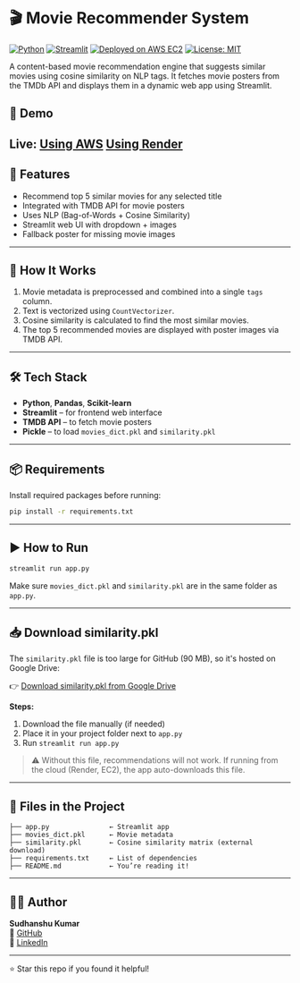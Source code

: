 # 🎬 Movie Recommender System

[![Python](https://img.shields.io/badge/Python-3.10-blue)](https://www.python.org)
[![Streamlit](https://img.shields.io/badge/Built%20with-Streamlit-red)](https://streamlit.io)
[![Deployed on AWS EC2](https://img.shields.io/badge/Deployed-AWS_EC2-green)](http://13.202.218.170:8501)
[![License: MIT](https://img.shields.io/badge/License-MIT-yellow.svg)](https://opensource.org/licenses/MIT)

A content-based movie recommendation engine that suggests similar movies using cosine similarity on NLP tags. It fetches movie posters from the TMDb API and displays them in a dynamic web app using Streamlit.

## 🚀 Demo
**Live**: [Using AWS](http://13.202.218.170:8501)
          [Using Render](https://movie-recommender-system-nji5.onrender.com/)
---

## 🚀 Features

- Recommend top 5 similar movies for any selected title
- Integrated with TMDB API for movie posters
- Uses NLP (Bag-of-Words + Cosine Similarity)
- Streamlit web UI with dropdown + images
- Fallback poster for missing movie images

---

## 🧠 How It Works

1. Movie metadata is preprocessed and combined into a single `tags` column.
2. Text is vectorized using `CountVectorizer`.
3. Cosine similarity is calculated to find the most similar movies.
4. The top 5 recommended movies are displayed with poster images via TMDB API.

---

## 🛠️ Tech Stack

- **Python**, **Pandas**, **Scikit-learn**
- **Streamlit** – for frontend web interface
- **TMDB API** – to fetch movie posters
- **Pickle** – to load `movies_dict.pkl` and `similarity.pkl`

---

## 📦 Requirements

Install required packages before running:

```bash
pip install -r requirements.txt
```

---

## ▶️ How to Run

```bash
streamlit run app.py
```

Make sure `movies_dict.pkl` and `similarity.pkl` are in the same folder as `app.py`.

---

## 📥 Download similarity.pkl

The `similarity.pkl` file is too large for GitHub (90 MB), so it's hosted on Google Drive:

👉 [Download similarity.pkl from Google Drive](https://drive.google.com/uc?export=download&id=1Tt908E-ohirYERq2tnykItJDev6Y9F48)

**Steps:**
1. Download the file manually (if needed)
2. Place it in your project folder next to `app.py`
3. Run `streamlit run app.py`

> ⚠️ Without this file, recommendations will not work. If running from the cloud (Render, EC2), the app auto-downloads this file.

---


## 📁 Files in the Project

```
├── app.py               ← Streamlit app
├── movies_dict.pkl      ← Movie metadata
├── similarity.pkl       ← Cosine similarity matrix (external download)
├── requirements.txt     ← List of dependencies
├── README.md            ← You’re reading it!
```

---

## 🙋‍♂️ Author

**Sudhanshu Kumar**  
🔗 [GitHub](https://github.com/Infrazor)  
🔗 [LinkedIn](https://in.linkedin.com/in/sudhanshu-kumar-9a4b37306)

---

⭐ Star this repo if you found it helpful!
